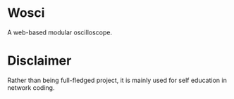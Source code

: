 # Wosci
A web-based modular oscilloscope.

# Disclaimer
Rather than being full-fledged project, it is mainly used for self education in network coding.
